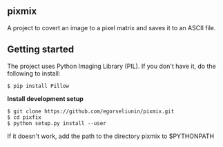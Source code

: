 pixmix
----
A project to covert an image to a pixel matrix and saves it to an ASCII file.

Getting started
----
The project uses Python Imaging Library (PIL). If you don't have it, do the following to install:
```
$ pip install Pillow
```
**Install development setup**

```
$ git clone https://github.com/egorseliunin/pixmix.git
$ cd pixfix
$ python setup.py install --user
```
If it doesn't work, add the path to the directory pixmix to $PYTHONPATH
